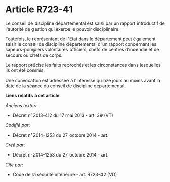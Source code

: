 # Article R723-41

Le conseil de discipline départemental est saisi par un rapport introductif de l'autorité de gestion qui exerce le pouvoir
disciplinaire.

Toutefois, le représentant de l'Etat dans le département peut également saisir le conseil de discipline départemental d'un
rapport concernant les sapeurs-pompiers volontaires officiers, chefs de centres d'incendie et de secours ou chefs de corps.

Le rapport précise les faits reprochés et les circonstances dans lesquelles ils ont été commis.

Une convocation est adressée à l'intéressé quinze jours au moins avant la date de la séance du conseil de discipline
départemental.

**Liens relatifs à cet article**

_Anciens textes_:

  - Décret n°2013-412 du 17 mai 2013 - art. 39 (VT)

_Codifié par_:

  - Décret n°2014-1253 du 27 octobre 2014 - art.

_Créé par_:

  - Décret n°2014-1253 du 27 octobre 2014 - art.

_Cité par_:

  - Code de la sécurité intérieure - art. R723-42 (VD)
